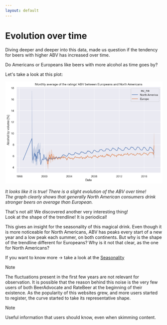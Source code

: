 ```yaml
---
layout: default
---
```


# Evolution over time

Diving deeper and deeper into this data, made us question if the tendency for beers with higher ABV has increased over time. 

Do Americans or Europeans like beers with more alcohol as time goes by?

Let's take a look at this plot:

![ABV across time](./plots/abv_time.png)

_It looks like it is true! There is a slight evolution of the ABV over time!_
</br>_The graph clearly shows that generally North American consumers drink stronger beers on average than European._

That's not all! We discovered another very interesting thing!
</br>Look at the shape of the trendline! It is periodical!

This gives an insight for the seasonality of this magical drink. Even though it is more noticeable for North Americans, ABV has peaks every start of a new year and a low peak each summer, on both continents. But why is the shape of the trendline different for Europeans? Why is it not that clear, as the one for North Americans?

If you want to know more -> take a look at the [Seasonality](/ada-welovepandas-webpage/Seasonality)

> [!NOTE]
> The fluctuations present in the first few years are not relevant for observation. It is possible that the reason behind this noise is the very few users of both BeerAdvocate and RateBeer at the beginning of their existence. As the popularity of this websites grew, and more users started to register, the curve started to take its representative shape.

> [!NOTE]
> Useful information that users should know, even when skimming content.
